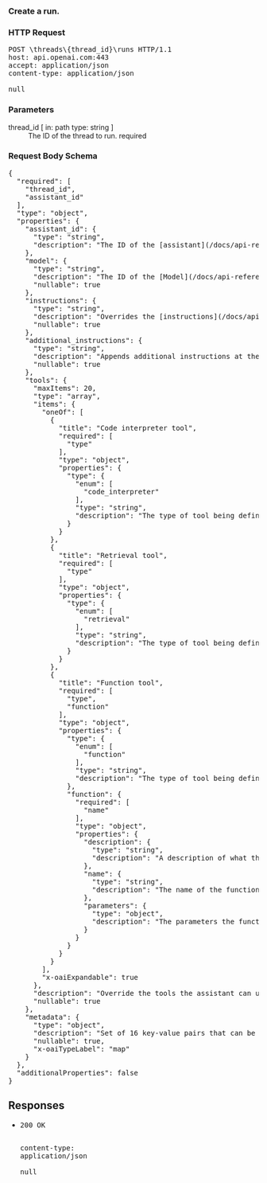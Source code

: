 <!DOCTYPE html><html><head><title>Create a run.</title><link rel="stylesheet" href="./OpenApi.css"/><meta charset="utf-8"/><meta name="viewport" content="width=device-width, initial-scale=1"/></head><body><article><section class="requestOverview"><h1 class="request-summary">Create a run.</h1></section><section class="http"><h3>HTTP Request</h3><pre class="http-example"><span class="request-line">POST</span> <span class="http-target">\threads\{thread_id}\runs</span> <span class="http-version">HTTP/1.1</span>&#xA;<span class="header-line">host</span>: <span class="header-value">api.openai.com:443</span>&#xA;<span class="header-line">accept</span>: <span class="header-value">application/json</span>&#xA;<span class="header-line">content-type</span>: <span class="header-value">application/json</span>&#xA;&#xA;null</pre></section><dl class="parameters"><h3>Parameters</h3><dt class="parameter"><span class="parameter-name">thread_id</span> [ in: <span class="parameter-location">path</span> type: <span class="parameter-type">string</span> ]</dt><dd class="parameter"><span class="parameter-description">The ID of the thread to run.</span> <span class="parameter-required">required</span></dd></dl><section class="requestContent"><h3>Request Body Schema</h3><pre class="schema">{&#xA;  &quot;required&quot;: [&#xA;    &quot;thread_id&quot;,&#xA;    &quot;assistant_id&quot;&#xA;  ],&#xA;  &quot;type&quot;: &quot;object&quot;,&#xA;  &quot;properties&quot;: {&#xA;    &quot;assistant_id&quot;: {&#xA;      &quot;type&quot;: &quot;string&quot;,&#xA;      &quot;description&quot;: &quot;The ID of the [assistant](/docs/api-reference/assistants) to use to execute this run.&quot;&#xA;    },&#xA;    &quot;model&quot;: {&#xA;      &quot;type&quot;: &quot;string&quot;,&#xA;      &quot;description&quot;: &quot;The ID of the [Model](/docs/api-reference/models) to be used to execute this run. If a value is provided here, it will override the model associated with the assistant. If not, the model associated with the assistant will be used.&quot;,&#xA;      &quot;nullable&quot;: true&#xA;    },&#xA;    &quot;instructions&quot;: {&#xA;      &quot;type&quot;: &quot;string&quot;,&#xA;      &quot;description&quot;: &quot;Overrides the [instructions](/docs/api-reference/assistants/createAssistant) of the assistant. This is useful for modifying the behavior on a per-run basis.&quot;,&#xA;      &quot;nullable&quot;: true&#xA;    },&#xA;    &quot;additional_instructions&quot;: {&#xA;      &quot;type&quot;: &quot;string&quot;,&#xA;      &quot;description&quot;: &quot;Appends additional instructions at the end of the instructions for the run. This is useful for modifying the behavior on a per-run basis without overriding other instructions.&quot;,&#xA;      &quot;nullable&quot;: true&#xA;    },&#xA;    &quot;tools&quot;: {&#xA;      &quot;maxItems&quot;: 20,&#xA;      &quot;type&quot;: &quot;array&quot;,&#xA;      &quot;items&quot;: {&#xA;        &quot;oneOf&quot;: [&#xA;          {&#xA;            &quot;title&quot;: &quot;Code interpreter tool&quot;,&#xA;            &quot;required&quot;: [&#xA;              &quot;type&quot;&#xA;            ],&#xA;            &quot;type&quot;: &quot;object&quot;,&#xA;            &quot;properties&quot;: {&#xA;              &quot;type&quot;: {&#xA;                &quot;enum&quot;: [&#xA;                  &quot;code_interpreter&quot;&#xA;                ],&#xA;                &quot;type&quot;: &quot;string&quot;,&#xA;                &quot;description&quot;: &quot;The type of tool being defined: `code_interpreter`&quot;&#xA;              }&#xA;            }&#xA;          },&#xA;          {&#xA;            &quot;title&quot;: &quot;Retrieval tool&quot;,&#xA;            &quot;required&quot;: [&#xA;              &quot;type&quot;&#xA;            ],&#xA;            &quot;type&quot;: &quot;object&quot;,&#xA;            &quot;properties&quot;: {&#xA;              &quot;type&quot;: {&#xA;                &quot;enum&quot;: [&#xA;                  &quot;retrieval&quot;&#xA;                ],&#xA;                &quot;type&quot;: &quot;string&quot;,&#xA;                &quot;description&quot;: &quot;The type of tool being defined: `retrieval`&quot;&#xA;              }&#xA;            }&#xA;          },&#xA;          {&#xA;            &quot;title&quot;: &quot;Function tool&quot;,&#xA;            &quot;required&quot;: [&#xA;              &quot;type&quot;,&#xA;              &quot;function&quot;&#xA;            ],&#xA;            &quot;type&quot;: &quot;object&quot;,&#xA;            &quot;properties&quot;: {&#xA;              &quot;type&quot;: {&#xA;                &quot;enum&quot;: [&#xA;                  &quot;function&quot;&#xA;                ],&#xA;                &quot;type&quot;: &quot;string&quot;,&#xA;                &quot;description&quot;: &quot;The type of tool being defined: `function`&quot;&#xA;              },&#xA;              &quot;function&quot;: {&#xA;                &quot;required&quot;: [&#xA;                  &quot;name&quot;&#xA;                ],&#xA;                &quot;type&quot;: &quot;object&quot;,&#xA;                &quot;properties&quot;: {&#xA;                  &quot;description&quot;: {&#xA;                    &quot;type&quot;: &quot;string&quot;,&#xA;                    &quot;description&quot;: &quot;A description of what the function does, used by the model to choose when and how to call the function.&quot;&#xA;                  },&#xA;                  &quot;name&quot;: {&#xA;                    &quot;type&quot;: &quot;string&quot;,&#xA;                    &quot;description&quot;: &quot;The name of the function to be called. Must be a-z, A-Z, 0-9, or contain underscores and dashes, with a maximum length of 64.&quot;&#xA;                  },&#xA;                  &quot;parameters&quot;: {&#xA;                    &quot;type&quot;: &quot;object&quot;,&#xA;                    &quot;description&quot;: &quot;The parameters the functions accepts, described as a JSON Schema object. See the [guide](/docs/guides/text-generation/function-calling) for examples, and the [JSON Schema reference](https://json-schema.org/understanding-json-schema/) for documentation about the format. \n\nOmitting `parameters` defines a function with an empty parameter list.&quot;&#xA;                  }&#xA;                }&#xA;              }&#xA;            }&#xA;          }&#xA;        ],&#xA;        &quot;x-oaiExpandable&quot;: true&#xA;      },&#xA;      &quot;description&quot;: &quot;Override the tools the assistant can use for this run. This is useful for modifying the behavior on a per-run basis.&quot;,&#xA;      &quot;nullable&quot;: true&#xA;    },&#xA;    &quot;metadata&quot;: {&#xA;      &quot;type&quot;: &quot;object&quot;,&#xA;      &quot;description&quot;: &quot;Set of 16 key-value pairs that can be attached to an object. This can be useful for storing additional information about the object in a structured format. Keys can be a maximum of 64 characters long and values can be a maxium of 512 characters long.\n&quot;,&#xA;      &quot;nullable&quot;: true,&#xA;      &quot;x-oaiTypeLabel&quot;: &quot;map&quot;&#xA;    }&#xA;  },&#xA;  &quot;additionalProperties&quot;: false&#xA;}</pre></section><section class="responses"><h2>Responses</h2><ul class="responses"><li class="response"><pre class="http-example"><span class="status-line">200</span> <span class="status-description">OK</span>
<span class="header-line">content-type</span>: <span class="header-value">application/json</span>&#xA;&#xA;null</pre></li></ul></section></article></body></html>